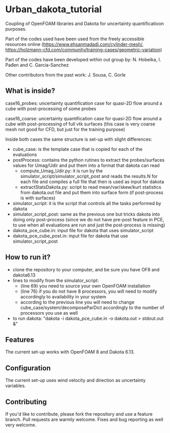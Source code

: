 # Urban_dakota_tutorial

Coupling of OpenFOAM libraries and Dakota for uncertainty quantificatioon purposes.

Part of the codes used have been used from the freely accessible resources online (https://www.ehsanmadadi.com/cylinder-mesh/, https://holzmann-cfd.com/community/training-cases/geometric-variation)

Part of the codes have been developed within out group by: N. Hobeika, I. Pađen and C. Garcia-Sanchez

Other contributors from the past work: J. Sousa, C. Gorle


## What is inside?

case16_probes: uncertainty quantification case for quasi-2D flow around a cube with post-processing of some probes

case16_coarse: uncertainty quantification case for quasi-2D flow around a cube with post-processing of full vtk surfaces (this case is very coarse mesh not good for CFD, but just for the training purpose)

Inside both cases the same structure is set-up with slight differences: 

+ cube_case: is the template case that is copied for each of the evaluations
+ postProcess: contains the python rutines to extract the probes/surfaces values for Umag/Udir and put them into a format that dakota can read
    + compute_Umag_Udir.py: it is run by the simulator_script/simulator_script_post and reads the results.N for each file and compiles a full file that then is used as input for dakota
    + extractStatsDakota.py: script to read mean/var/skew/kurt statistics from dakota.out file and put them into surface form (if post-process is with surfaces)
+ simulator_script: it is the script that controls all the tasks performed by dakota
+ simulator_script_post: same as the previous one but tricks dakota into doing only post-process (since we do not have pre-post feature in PCE, to use when all evaluations are run and just the post-process is missing)
+ dakota_pce_cube.in: input file for dakota that uses simulator_script
+ dakota_pce_cube_post.in: input file for dakota that use simulator_script_post

## How to run it?

+ clone the repository to your computer, and be sure you have OF8 and dakota6.13
+ lines to modify from the simulator_script:
    + (line 69) you need to source your own OpenFOAM installation
    + (line 76) if you do not have 8 processors, you will need to modify accordingly to availability in your system
    + according to the previous line you will need to change cube_case/system/decomposeParDict accordingly to the number of processors you use as well 
+ to run dakota: "dakota -i dakota_pce_cube.in -o dakota.out > stdout.out &"

## Features

The current set-up works with OpenFOAM 8 and Dakota 6.13.

## Configuration

The current set-up uses wind velocity and direction as uncertainty variables.

## Contributing

If you'd like to contribute, please fork the repository and use a feature
branch. Pull requests are warmly welcome. Fixes and bug reporting as well
very welcome.
